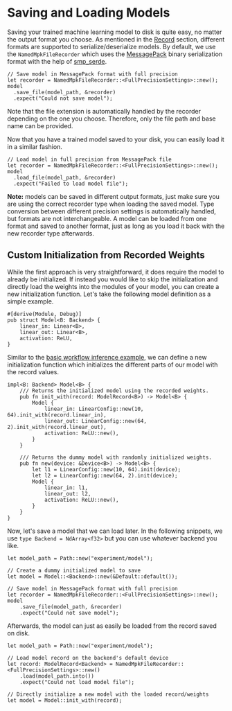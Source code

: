 # Saving and Loading Models

Saving your trained machine learning model to disk is quite easy, no matter the output format you choose. As mentioned in the [Record](./building-blocks/record.md) section, different formats are supported to serialize/deserialize models. By default, we use the `NamedMpkFileRecorder` which uses the [MessagePack](https://msgpack.org/) binary serialization format with the help of [smp_serde](https://docs.rs/rmp-serde/).

```rust, ignore
// Save model in MessagePack format with full precision
let recorder = NamedMpkFileRecorder::<FullPrecisionSettings>::new();
model
  .save_file(model_path, &recorder)
  .expect("Could not save model");
```

Note that the file extension is automatically handled by the recorder depending on the one you choose. Therefore, only the file path and base name can be provided.

Now that you have a trained model saved to your disk, you can easily load it in a similar fashion.

```rust, ignore
// Load model in full precision from MessagePack file
let recorder = NamedMpkFileRecorder::<FullPrecisionSettings>::new();
model
  .load_file(model_path, &recorder)
  .expect("Failed to load model file");
```

**Note:** models can be saved in different output formats, just make sure you are using the correct recorder type when loading the saved model. Type conversion between different precision settings is automatically handled, but formats are not interchangeable. A model can be loaded from one format and saved to another format, just as long as you load it back with the new recorder type afterwards.

## Custom Initialization from Recorded Weights

While the first approach is very straightforward, it does require the model to already be initialized. If instead you would like to skip the initialization and directly load the weights into the modules of your model, you can create a new initialization function. Let's take the following model definition as a simple example.

```rust, ignore
#[derive(Module, Debug)]
pub struct Model<B: Backend> {
    linear_in: Linear<B>,
    linear_out: Linear<B>,
    activation: ReLU,
}
```

Similar to the [basic workflow inference example](../basic-workflow/inference.md), we can define a new initialization function which initializes the different parts of our model with the record values.

```rust, ignore
impl<B: Backend> Model<B> {
    /// Returns the initialized model using the recorded weights.
    pub fn init_with(record: ModelRecord<B>) -> Model<B> {
        Model {
            linear_in: LinearConfig::new(10, 64).init_with(record.linear_in),
            linear_out: LinearConfig::new(64, 2).init_with(record.linear_out),
            activation: ReLU::new(),
        }
    }

    /// Returns the dummy model with randomly initialized weights.
    pub fn new(device: &Device<B>) -> Model<B> {
        let l1 = LinearConfig::new(10, 64).init(device);
        let l2 = LinearConfig::new(64, 2).init(device);
        Model {
            linear_in: l1,
            linear_out: l2,
            activation: ReLU::new(),
        }
    }
}
```

Now, let's save a model that we can load later. In the following snippets, we use `type Backend = NdArray<f32>` but you can use whatever backend you like.

```rust, ignore
let model_path = Path::new("experiment/model");

// Create a dummy initialized model to save
let model = Model::<Backend>::new(&Default::default());

// Save model in MessagePack format with full precision
let recorder = NamedMpkFileRecorder::<FullPrecisionSettings>::new();
model
    .save_file(model_path, &recorder)
    .expect("Could not save model");
```

Afterwards, the model can just as easily be loaded from the record saved on disk.

```rust, ignore
let model_path = Path::new("experiment/model");

// Load model record on the backend's default device
let record: ModelRecord<Backend> = NamedMpkFileRecorder::<FullPrecisionSettings>::new()
    .load(model_path.into())
    .expect("Could not load model file");

// Directly initialize a new model with the loaded record/weights
let model = Model::init_with(record);
```
